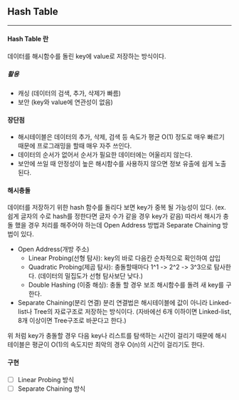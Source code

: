 ## Hash Table

---

#### Hash Table 란

데이터를 해시함수를 돌린 key에 value로 저장하는 방식이다.

##### 활용

- 캐싱 (데이터의 검색, 추가, 삭제가 빠름)
- 보안 (key와 value에 연관성이 없음)

#### 장단점

- 해시테이블은 데이터의 추가, 삭제, 검색 등 속도가 평균 O(1) 정도로 매우 빠르기 때문에 프로그래밍을 할때 매우 자주 쓰인다.
- 데이터의 순서가 없어서 순서가 필요한 데이터에는 어울리지 않는다.
- 보안에 쓰일 때 안정성이 높은 해시함수를 사용하지 않으면 정보 유출에 쉽게 노출된다.

#### 해시충돌

데이터를 저장하기 위한 hash 함수를 돌리다 보면 key가 중복 될 가능성이 있다.
(ex. 쉽게 글자의 수로 hash를 정한다면 글자 수가 같을 경우 key가 같음)
따라서 해시가 충돌 했을 경우 처리를 해주어야 하는데 Open Address 방법과 Separate Chaining 방법이 있다.

- Open Address(개방 주소)
  - Linear Probing(선형 탐사): key의 바로 다음칸 순차적으로 확인하여 삽입
  - Quadratic Probing(제곱 탐사): 충돌할때마다 1^1 -> 2^2 -> 3^3으로 탐사한다. (데이터의 밀집도가 선형 탐사보단 낮다.)
  - Double Hashing (이중 해싱): 충돌 할 경우 보조 해시함수를 돌려 새 key를 구한다.
- Separate Chaining(분리 연결)
  분리 연결법은 해시테이블에 값이 아니라 Linked-list나 Tree의 자료구조로 저장하는 방식이다. (자바에선 6개 이하이면 Linked-list, 8개 이상이면 Tree구조로 바꾼다고 한다.)

위 처럼 key가 충돌할 경우 다음 key나 리스트를 탐색하는 시간이 걸리기 때문에 해시테이블은 평균이 O(1)의 속도지만 최악의 경우 O(n)의 시간이 걸리기도 한다.

#### 구현

- [ ] Linear Probing 방식
- [ ] Separate Chaining 방식
